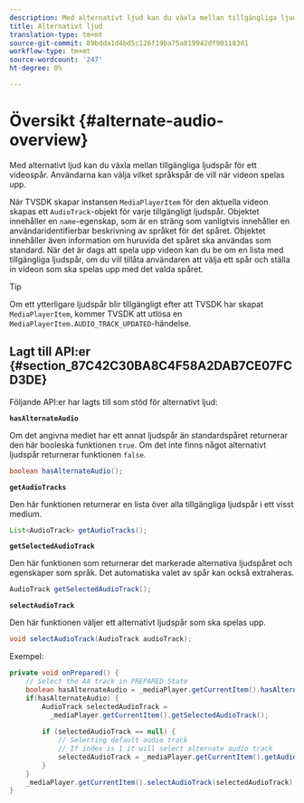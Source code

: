```yaml
---
description: Med alternativt ljud kan du växla mellan tillgängliga ljudspår för ett videospår. Användarna kan välja vilket språkspår de vill när videon spelas upp.
title: Alternativt ljud
translation-type: tm+mt
source-git-commit: 89bdda1d4bd5c126f19ba75a819942df901183d1
workflow-type: tm+mt
source-wordcount: '247'
ht-degree: 0%

---
```



# Översikt {#alternate-audio-overview}

Med alternativt ljud kan du växla mellan tillgängliga ljudspår för ett videospår. Användarna kan välja vilket språkspår de vill när videon spelas upp.

<!--<a id="section_E4F9DC28A2944BD08B4190A7F98A8365"></a>-->

När TVSDK skapar instansen `MediaPlayerItem` för den aktuella videon skapas ett `AudioTrack`-objekt för varje tillgängligt ljudspår. Objektet innehåller en `name`-egenskap, som är en sträng som vanligtvis innehåller en användaridentifierbar beskrivning av språket för det spåret. Objektet innehåller även information om huruvida det spåret ska användas som standard. När det är dags att spela upp videon kan du be om en lista med tillgängliga ljudspår, om du vill tillåta användaren att välja ett spår och ställa in videon som ska spelas upp med det valda spåret.

>[!TIP]
>
>Om ett ytterligare ljudspår blir tillgängligt efter att TVSDK har skapat `MediaPlayerItem`, kommer TVSDK att utlösa en `MediaPlayerItem.AUDIO_TRACK_UPDATED`-händelse.

## Lagt till API:er {#section_87C42C30BA8C4F58A2DAB7CE07FCD3DE}

Följande API:er har lagts till som stöd för alternativt ljud:

**`hasAlternateAudio`**

Om det angivna mediet har ett annat ljudspår än standardspåret returnerar den här booleska funktionen `true`. Om det inte finns något alternativt ljudspår returnerar funktionen `false`.

```java
boolean hasAlternateAudio();
```

**`getAudioTracks`**

Den här funktionen returnerar en lista över alla tillgängliga ljudspår i ett visst medium.

```java
List<AudioTrack> getAudioTracks();
```

**`getSelectedAudioTrack`**

Den här funktionen som returnerar det markerade alternativa ljudspåret och egenskaper som språk. Det automatiska valet av spår kan också extraheras.

```java
AudioTrack getSelectedAudioTrack();
```

**`selectAudioTrack`**

Den här funktionen väljer ett alternativt ljudspår som ska spelas upp.

```java
void selectAudioTrack(AudioTrack audioTrack);
```

Exempel:

```java
private void onPrepared() { 
    // Select the AA track in PREPARED State 
    boolean hasAlternateAudio = _mediaPlayer.getCurrentItem().hasAlternateAudio(); 
    if(hasAlternateAudio) { 
        AudioTrack selectedAudioTrack =  
          _mediaPlayer.getCurrentItem().getSelectedAudioTrack(); 
 
        if (selectedAudioTrack == null) {  
            // Selecting default audio track  
            // If index is 1 it will select alternate audio track  
            selectedAudioTrack = _mediaPlayer.getCurrentItem().getAudioTracks().get(0);  
        } 
    } 
    _mediaPlayer.getCurrentItem().selectAudioTrack(selectedAudioTrack); 
} 
```
